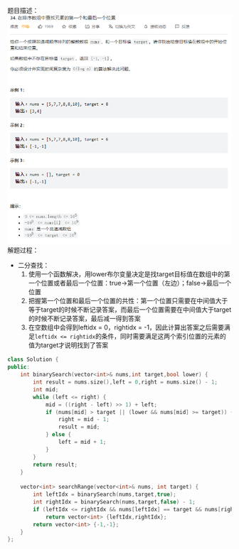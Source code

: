 题目描述：
![image3](/basical/array/image/image3.png)
解题过程：  
* 二分查找：
    1. 使用一个函数解决，用lower布尔变量决定是找target目标值在数组中的第一个位置或者最后一个位置：true->第一个位置（左边）；false->最后一个位置
    2. 把握第一个位置和最后一个位置的共性：第一个位置只需要在中间值大于等于target的时候不断记录答案，而最后一个位置需要在中间值大于target的时候不断记录答案，最后减一得到答案
    3. 在空数组中会得到leftidx = 0，rightidx = -1，因此计算出答案之后需要满足``leftidx <= rightidx``的条件，同时需要满足这两个索引位置的元素的值为target才说明找到了答案
```cpp
class Solution {
public:
    int binarySearch(vector<int>& nums,int target,bool lower) {
        int result = nums.size(),left = 0,right = nums.size() - 1;
        int mid;
        while (left <= right) {
            mid = ((right - left) >> 1) + left;
            if (nums[mid] > target || (lower && nums[mid] >= target)) {
                right = mid - 1;
                result = mid;
            } else {
                left = mid + 1;
            }
        }
        return result;
    }

    vector<int> searchRange(vector<int>& nums, int target) {
        int leftIdx = binarySearch(nums,target,true);
        int rightIdx = binarySearch(nums,target,false) - 1;
        if (leftIdx <= rightIdx && nums[leftIdx] == target && nums[rightIdx] == target)
            return vector<int> {leftIdx,rightIdx};
        return vector<int> {-1,-1};
    }
};
```